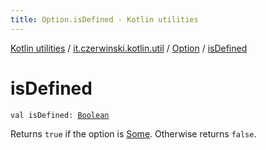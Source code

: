 ```yaml
---
title: Option.isDefined - Kotlin utilities
---
```


[Kotlin utilities](../../index.html) / [it.czerwinski.kotlin.util](../index.html) / [Option](index.html) / [isDefined](./is-defined.html)

# isDefined

`val isDefined: `[`Boolean`](https://kotlinlang.org/api/latest/jvm/stdlib/kotlin/-boolean/index.html)

Returns `true` if the option is [Some](../-some/index.html). Otherwise returns `false`.

